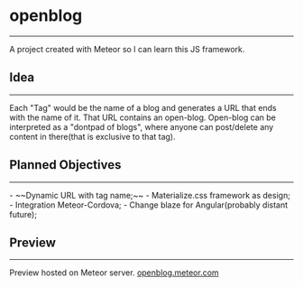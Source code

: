 # openblog
<hr>
A project created with Meteor so I can learn this JS framework.

## Idea
<hr>
Each "Tag" would be the name of a blog and generates a URL that ends with the name of it. That URL contains an open-blog.
Open-blog can be interpreted as a "dontpad of blogs", where anyone can post/delete any content in there(that is exclusive to that tag).

## Planned Objectives
<hr>
- ~~Dynamic URL with tag name;~~
- Materialize.css framework as design;
- Integration Meteor-Cordova;
- Change blaze for Angular(probably distant future);

## Preview
<hr>
Preview hosted on Meteor server.
<a href="//openblog.meteor.com">openblog.meteor.com</a>

